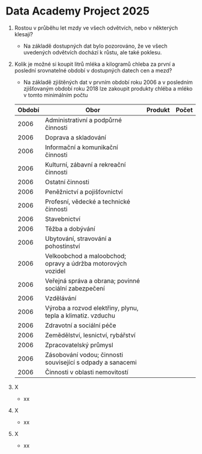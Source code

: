 # <b>Data Academy Project 2025</b>


1. Rostou v průběhu let mzdy ve všech odvětvích, nebo v některých klesají?
   - Na základě dostupných dat bylo pozorováno, že ve všech uvedených odvětvích dochází k růstu, ale také poklesu.
2. Kolik je možné si koupit litrů mléka a kilogramů chleba za první a poslední srovnatelné období v dostupných datech cen a mezd?
   - Na základě zjištěných dat v prvním období roku 2006 a v posledním zjišťovaným období roku 2018 lze zakoupit produkty chléba a mléko v tomto minimálním počtu
   
   | Období |                                   Obor                           | Produkt | Počet |
   |----|-----------------------------------------------------------------|---------|-------|
   |2006| Administrativní a podpůrné činnosti                             | 
   |2006| Doprava a skladování                                            |
   |2006| Informační a komunikační činnosti                               |
   |2006| Kulturní, zábavní a rekreační činnosti                          |
   |2006| Ostatní činnosti                                                |
   |2006| Peněžnictví a pojišťovnictví                                    |
   |2006| Profesní, vědecké a technické činnosti                          |
   |2006| Stavebnictví                                                    |
   |2006| Těžba a dobývání                                                |
   |2006| Ubytování, stravování a pohostinství                            |
   |2006| Velkoobchod a maloobchod; opravy a údržba motorových vozidel    |
   |2006| Veřejná správa a obrana; povinné sociální zabezpečení           |
   |2006| Vzdělávání                                                      |
   |2006| Výroba a rozvod elektřiny, plynu, tepla a klimatiz. vzduchu     |
   |2006| Zdravotní a sociální péče                                       |
   |2006| Zemědělství, lesnictví, rybářství                               |
   |2006| Zpracovatelský průmysl                                          |
   |2006| Zásobování vodou; činnosti související s odpady a sanacemi      |
   |2006| Činnosti v oblasti nemovitostí                                  |


3. X
   - xx
4. X
   - xx
5. X
   - xx
